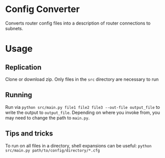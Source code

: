 # Config Converter
Converts router config files into a description of router connections to subnets. 

# Usage
## Replication
Clone or download zip. Only files in the `src` directory are necessary to run

## Running
Run via `python src/main.py file1 file2 file3 --out-file output_file` to write the output to `output_file`. Depending on where you invoke from, you may need to change the path to `main.py`.

## Tips and tricks
To run on all files in a directory, shell expansions can be useful: `python src/main.py path/to/config/directory/*.cfg`

